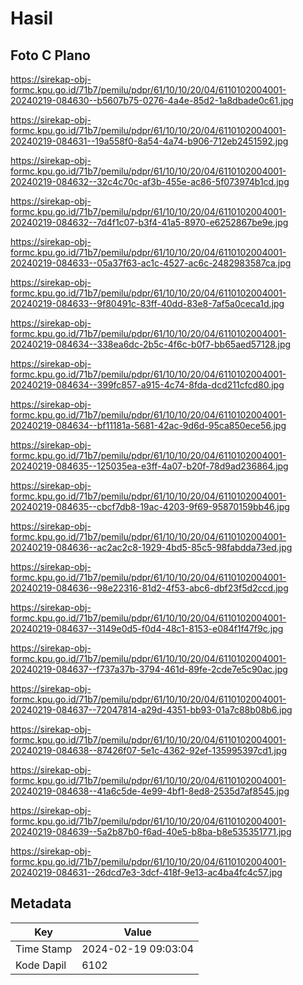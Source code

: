 # Hasil

## Foto C Plano

https://sirekap-obj-formc.kpu.go.id/71b7/pemilu/pdpr/61/10/10/20/04/6110102004001-20240219-084630--b5607b75-0276-4a4e-85d2-1a8dbade0c61.jpg

https://sirekap-obj-formc.kpu.go.id/71b7/pemilu/pdpr/61/10/10/20/04/6110102004001-20240219-084631--19a558f0-8a54-4a74-b906-712eb2451592.jpg

https://sirekap-obj-formc.kpu.go.id/71b7/pemilu/pdpr/61/10/10/20/04/6110102004001-20240219-084632--32c4c70c-af3b-455e-ac86-5f073974b1cd.jpg

https://sirekap-obj-formc.kpu.go.id/71b7/pemilu/pdpr/61/10/10/20/04/6110102004001-20240219-084632--7d4f1c07-b3f4-41a5-8970-e6252867be9e.jpg

https://sirekap-obj-formc.kpu.go.id/71b7/pemilu/pdpr/61/10/10/20/04/6110102004001-20240219-084633--05a37f63-ac1c-4527-ac6c-2482983587ca.jpg

https://sirekap-obj-formc.kpu.go.id/71b7/pemilu/pdpr/61/10/10/20/04/6110102004001-20240219-084633--9f80491c-83ff-40dd-83e8-7af5a0ceca1d.jpg

https://sirekap-obj-formc.kpu.go.id/71b7/pemilu/pdpr/61/10/10/20/04/6110102004001-20240219-084634--338ea6dc-2b5c-4f6c-b0f7-bb65aed57128.jpg

https://sirekap-obj-formc.kpu.go.id/71b7/pemilu/pdpr/61/10/10/20/04/6110102004001-20240219-084634--399fc857-a915-4c74-8fda-dcd211cfcd80.jpg

https://sirekap-obj-formc.kpu.go.id/71b7/pemilu/pdpr/61/10/10/20/04/6110102004001-20240219-084634--bf11181a-5681-42ac-9d6d-95ca850ece56.jpg

https://sirekap-obj-formc.kpu.go.id/71b7/pemilu/pdpr/61/10/10/20/04/6110102004001-20240219-084635--125035ea-e3ff-4a07-b20f-78d9ad236864.jpg

https://sirekap-obj-formc.kpu.go.id/71b7/pemilu/pdpr/61/10/10/20/04/6110102004001-20240219-084635--cbcf7db8-19ac-4203-9f69-95870159bb46.jpg

https://sirekap-obj-formc.kpu.go.id/71b7/pemilu/pdpr/61/10/10/20/04/6110102004001-20240219-084636--ac2ac2c8-1929-4bd5-85c5-98fabdda73ed.jpg

https://sirekap-obj-formc.kpu.go.id/71b7/pemilu/pdpr/61/10/10/20/04/6110102004001-20240219-084636--98e22316-81d2-4f53-abc6-dbf23f5d2ccd.jpg

https://sirekap-obj-formc.kpu.go.id/71b7/pemilu/pdpr/61/10/10/20/04/6110102004001-20240219-084637--3149e0d5-f0d4-48c1-8153-e084f1f47f9c.jpg

https://sirekap-obj-formc.kpu.go.id/71b7/pemilu/pdpr/61/10/10/20/04/6110102004001-20240219-084637--f737a37b-3794-461d-89fe-2cde7e5c90ac.jpg

https://sirekap-obj-formc.kpu.go.id/71b7/pemilu/pdpr/61/10/10/20/04/6110102004001-20240219-084637--72047814-a29d-4351-bb93-01a7c88b08b6.jpg

https://sirekap-obj-formc.kpu.go.id/71b7/pemilu/pdpr/61/10/10/20/04/6110102004001-20240219-084638--87426f07-5e1c-4362-92ef-135995397cd1.jpg

https://sirekap-obj-formc.kpu.go.id/71b7/pemilu/pdpr/61/10/10/20/04/6110102004001-20240219-084638--41a6c5de-4e99-4bf1-8ed8-2535d7af8545.jpg

https://sirekap-obj-formc.kpu.go.id/71b7/pemilu/pdpr/61/10/10/20/04/6110102004001-20240219-084639--5a2b87b0-f6ad-40e5-b8ba-b8e535351771.jpg

https://sirekap-obj-formc.kpu.go.id/71b7/pemilu/pdpr/61/10/10/20/04/6110102004001-20240219-084631--26dcd7e3-3dcf-418f-9e13-ac4ba4fc4c57.jpg


## Metadata

| Key        | Value               |
| ---------- | ------------------- |
| Time Stamp | 2024-02-19 09:03:04 |
| Kode Dapil | 6102                |



